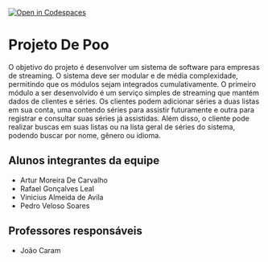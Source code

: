[![Open in Codespaces](https://classroom.github.com/assets/launch-codespace-f4981d0f882b2a3f0472912d15f9806d57e124e0fc890972558857b51b24a6f9.svg)](https://classroom.github.com/open-in-codespaces?assignment_repo_id=10680222)
# Projeto De Poo
O objetivo do projeto é desenvolver um sistema de software para empresas de streaming. O sistema deve ser modular e de média complexidade, permitindo que os módulos sejam integrados cumulativamente. O primeiro módulo a ser desenvolvido é um serviço simples de streaming que mantém dados de clientes e séries. Os clientes podem adicionar séries a duas listas em sua conta, uma contendo séries para assistir futuramente e outra para registrar e consultar suas séries já assistidas. Além disso, o cliente pode realizar buscas em suas listas ou na lista geral de séries do sistema, podendo buscar por nome, gênero ou idioma.

## Alunos integrantes da equipe

* Artur Moreira De Carvalho
* Rafael Gonçalves Leal
* Vinicius Almeida de Avila
* Pedro Veloso Soares

## Professores responsáveis

* João Caram


